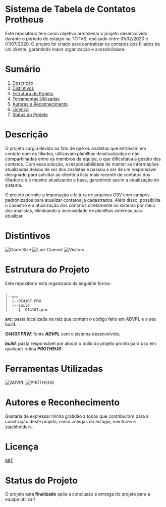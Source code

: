 # Sistema de Tabela de Contatos Protheus
Este repositório tem como objetivo armazenar o projeto desenvolvido durante o período de estágio na TOTVS, realizado entre 01/02/2020 e 01/07/2020. O projeto foi criado para centralizar os contatos dos filiados de um cliente, garantindo maior organização e acessibilidade.

# Sumário

1. [Descrição](#descrição)
2. [Distintivos](#distintivos)
3. [Estrutura do Projeto](#estrutura-do-projeto)
4. [Ferramentas Utilizadas](#ferramentas-utilizadas)
5. [Autores e Reconhecimento](#autores-e-reconhecimento)
6. [Licença](#licença)
7. [Status do Projeto](#status-do-projeto)

# Descrição

O projeto surgiu devido ao fato de que os analistas que entravam em contato com os filiados, utilizavam planilhas desatualizadas e não compartilhadas entre os membros da equipe, o que dificultava a gestão dos contatos. Com essa solução, a responsabilidade de manter as informações atualizadas deixou de ser dos analistas e passou a ser de um responsável designado para solicitar ao cliente a lista mais recente de contatos dos filiados e ele mesmo atualizando a base, garantindo assim a atualização do sistema.

O projeto permite a importação e leitura de arquivos CSV com campos padronizados para atualizar contatos já cadastrados. Além disso, possibilita o cadastro e a atualização dos contatos diretamente no sistema por meio dos analistas, eliminando a necessidade de planilhas externas para atualizar.

# Distintivos

![Code Size](https://img.shields.io/github/languages/code-size/GAMELEIRA/system-contact-table-protheus)
![Last Commit](https://img.shields.io/github/last-commit/GAMELEIRA/system-contact-table-protheus)
![Visitors](https://badges.strrl.dev/visits/GAMELEIRA/system-contact-table-protheus)

# Estrutura do Projeto

Este repositório está organizado da seguinte forma:

```plaintext
.
|--src
|  |--OI4107.PRW
|  |--build
|     |--OI4107.ptm
```

**_src_**: pasta localizada na raiz que contém o código feito em ADVPL e o seu build. 

**_OI4107.PRW_**: fonte **_ADVPL_** com o sistema desenvolvido.

**_build_**: pasta responsável por alocar o build do projeto pronto para uso em qualquer rotina **_PROTHEUS_**.

# Ferramentas Utilizadas

![ADVPL](https://img.shields.io/badge/advpl-black?logo=totvs) ![PROTHEUS](https://img.shields.io/badge/protheus-black?logo=totvs)

# Autores e Reconhecimento

Gostaria de expressar minha gratidão a todos que contribuíram para a construção deste projeto, como colegas do estágio, mentores e stackholders.

# Licença

[MIT](LICENSE.md)

# Status do Projeto

O projeto está **finalizado** após a conclusão e entrega do projeto para a equipe utilizar! 